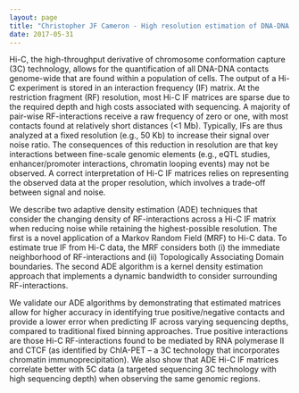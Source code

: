 ```yaml
---
layout: page
title: "Christopher JF Cameron - High resolution estimation of DNA-DNA contact frequency from HiC data."
date: 2017-05-31
---
```


Hi-C, the high-throughput derivative of chromosome conformation capture (3C) technology, allows for the quantification of all DNA-DNA contacts genome-wide that are found within a population of cells. The output of a Hi-C experiment is stored in an interaction frequency (IF) matrix. At the restriction fragment (RF) resolution, most Hi-C IF matrices are sparse due to the required depth and high costs associated with sequencing. A majority of pair-wise RF-interactions receive a raw frequency of zero or one, with most contacts found at relatively short distances (<1 Mb). Typically, IFs are thus analyzed at a fixed resolution (e.g., 50 Kb) to increase their signal over noise ratio. The consequences of this reduction in resolution are that key interactions between fine-scale genomic elements (e.g., eQTL studies, enhancer/promoter interactions, chromatin looping events) may not be observed. A correct interpretation of Hi-C IF matrices relies on representing the observed data at the proper resolution, which involves a trade-off between signal and noise.

We describe two adaptive density estimation (ADE) techniques that consider the changing density of RF-interactions across a Hi-C IF matrix when reducing noise while retaining the highest-possible resolution. The first is a novel application of a Markov Random Field (MRF) to Hi-C data. To estimate true IF from Hi-C data, the MRF considers both (i) the immediate neighborhood of RF-interactions and (ii) Topologically Associating Domain boundaries. The second ADE algorithm is a kernel density estimation approach that implements a dynamic bandwidth to consider surrounding RF-interactions. 

We validate our ADE algorithms by demonstrating that estimated matrices allow for higher accuracy in identifying true positive/negative contacts and provide a lower error when predicting IF across varying sequencing depths, compared to traditional fixed binning approaches. True positive interactions are those Hi-C RF-interactions found to be mediated by RNA polymerase II and CTCF (as identified by ChIA-PET – a 3C technology that incorporates chromatin immunoprecipitation). We also show that ADE Hi-C IF matrices correlate better with 5C data (a targeted sequencing 3C technology with high sequencing depth) when observing the same genomic regions.
